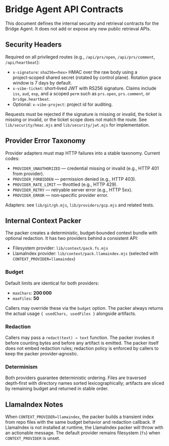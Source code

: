 # Bridge Agent API Contracts

This document defines the internal security and retrieval contracts for the Bridge Agent. It does not add or expose any new public retrieval APIs.

## Security Headers

Required on all privileged routes (e.g., `/api/prs/open`, `/api/prs/comment`, `/api/heartbeat`):

- `x-signature`: `sha256=<hex>` HMAC over the raw body using a project‑scoped shared secret (rotated by control plane). Rotation grace window is 7 days by default.
- `x-vibe-ticket`: short‑lived JWT with RS256 signature. Claims include `iss`, `aud`, `exp`, and a scoped `perm` such as `prs.open`, `prs.comment`, or `bridge.heartbeat`.
- Optional: `x-vibe-project`: project id for auditing.

Requests must be rejected if the signature is missing or invalid, the ticket is missing or invalid, or the ticket scope does not match the route. See `lib/security/hmac.mjs` and `lib/security/jwt.mjs` for implementation.

## Provider Error Taxonomy

Provider adapters must map HTTP failures into a stable taxonomy. Current codes:

- `PROVIDER_UNAUTHORIZED` — credential missing or invalid (e.g., HTTP 401 from provider).
- `PROVIDER_FORBIDDEN` — permission denied (e.g., HTTP 403).
- `PROVIDER_RATE_LIMIT` — throttled (e.g., HTTP 429).
- `PROVIDER_RETRY` — retryable server error (e.g., HTTP 5xx).
- `PROVIDER_ERROR` — non‑specific provider error.

Adapters: see `lib/git/gh.mjs`, `lib/providers/gcp.mjs` and related tests.

## Internal Context Packer

The packer creates a deterministic, budget‑bounded context bundle with optional redaction. It has two providers behind a consistent API:

- Filesystem provider: `lib/context/pack.fs.mjs`
- LlamaIndex provider: `lib/context/pack.llamaindex.mjs` (selected with `CONTEXT_PROVIDER=llamaindex`)

### Budget

Default limits are identical for both providers:

- `maxChars`: **200 000**
- `maxFiles`: **50**

Callers may override these via the `budget` option. The packer always returns the actual usage `{ usedChars, usedFiles }` alongside artifacts.

### Redaction

Callers may pass a `redact(text) → text` function. The packer invokes it before counting bytes and before any artifact is emitted. The packer itself does not embed redaction rules; redaction policy is enforced by callers to keep the packer provider‑agnostic.

### Determinism

Both providers guarantee deterministic ordering. Files are traversed depth‑first with directory names sorted lexicographically; artifacts are sliced by remaining budget and returned in stable order.

## LlamaIndex Notes

When `CONTEXT_PROVIDER=llamaindex`, the packer builds a transient index from repo files with the same budget behavior and redaction callback. If LlamaIndex is not installed at runtime, the LlamaIndex packer will throw with an actionable message. The default provider remains filesystem (`fs`) when `CONTEXT_PROVIDER` is unset.
